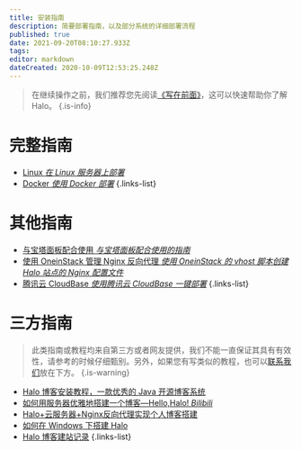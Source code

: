 ```yaml
---
title: 安装指南
description: 简要部署指南，以及部分系统的详细部署流程
published: true
date: 2021-09-20T08:10:27.933Z
tags: 
editor: markdown
dateCreated: 2020-10-09T12:53:25.248Z
---
```


> 在继续操作之前，我们推荐您先阅读[《写在前面》](/install/prepare)，这可以快速帮助你了解 Halo。
{.is-info}

# 完整指南

- [Linux *在 Linux 服务器上部署*](/install/linux)
- [Docker *使用 Docker 部署*](/install/docker)
{.links-list}

# 其他指南

- [与宝塔面板配合使用 *与宝塔面板配合使用的指南*](/install/bt-panel)
- [使用 OneinStack 管理 Nginx 反向代理 *使用 OneinStack 的 vhost 脚本创建 Halo 站点的 Nginx 配置文件*](/install/oneinstack)
- [腾讯云 CloudBase *使用腾讯云 CloudBase 一键部署*](/install/tencent-cloudbase)
{.links-list}

# 三方指南
> 此类指南或教程均来自第三方或者网友提供，我们不能一直保证其具有有效性，请参考的时候仔细甄别。另外，如果您有写类似的教程，也可以[联系我们](mailto:hi@halo.run)放在下方。
{.is-warning}

- [Halo 博客安装教程，一款优秀的 Java 开源博客系统](https://www.cnblogs.com/bronya0/p/14198512.html)
- [如何用服务器优雅地搭建一个博客—Hello,Halo! *Bilibili*](https://www.bilibili.com/video/BV1JN411Q7Na/)
- [Halo+云服务器+Nginx反向代理实现个人博客搭建](https://yusart.xyz/archives/halo%E4%B8%AA%E4%BA%BA%E5%8D%9A%E5%AE%A2%E6%90%AD%E5%BB%BA)
- [如何在 Windows 下搭建 Halo](https://ykanade.cn/archives/如何在windows下搭建halo)
- [Halo 博客建站记录](https://catchersun.cn/archives/halo%E5%8D%9A%E5%AE%A2%E5%BB%BA%E7%AB%99%E8%AE%B0%E5%BD%95)
{.links-list}